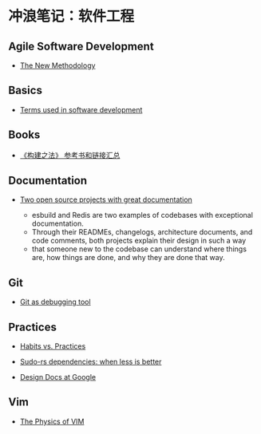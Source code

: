 # 冲浪笔记：软件工程

## Agile Software Development

- [The New Methodology][a1]

  [a1]: https://www.martinfowler.com/articles/newMethodology.html

## Basics

- [Terms used in software development][ba1]

  [ba1]: https://martinfowler.com/bliki/

## Books

- [《构建之法》 参考书和链接汇总][bo1]

  [bo1]: https://www.cnblogs.com/xinz/p/4470424.html

## Documentation

- [Two open source projects with great documentation][d1]
  - esbuild and Redis are two examples of codebases with exceptional documentation.
  - Through their READMEs, changelogs, architecture documents, and code comments, both projects explain their design in such a way
  - that someone new to the codebase can understand where things are, how things are done, and why they are done that way.

  [d1]: https://johnjago.com/great-docs/

## Git

- [Git as debugging tool][g1]

  [g1]: https://lucasoshiro.github.io/posts-en/2023-02-13-git-debug/

## Practices

- [Habits vs. Practices][p1]
- [Sudo-rs dependencies: when less is better][p2]
- [Design Docs at Google][p3]

  [p3]: https://www.industrialempathy.com/posts/design-docs-at-google/
  [p2]: https://tweedegolf.nl/en/blog/119/sudo-rs-depencencies-when-less-is-better
  [p1]: https://toolshed.com/articles/2022-01-05-habits_and_practices.html

## Vim

- [The Physics of VIM][v1]

  [v1]: http://www.robertames.com/blog.cgi/entries/physics-of-vim.html
